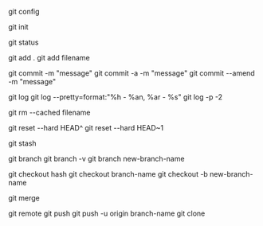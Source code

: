 git config

git init

git status

git add .
git add filename

git commit -m "message"
git commit -a -m "message" <!-- git add + git commit -->
git commit --amend -m "message"

git log
git log --pretty=format:"%h - %an, %ar - %s"
git log -p -2

git rm --cached filename

git reset --hard HEAD^
git reset --hard HEAD~1

git stash

git branch
git branch -v
git branch new-branch-name

git checkout hash
git checkout branch-name
git checkout -b new-branch-name

git merge

git remote
git push
git push -u origin branch-name
git clone
